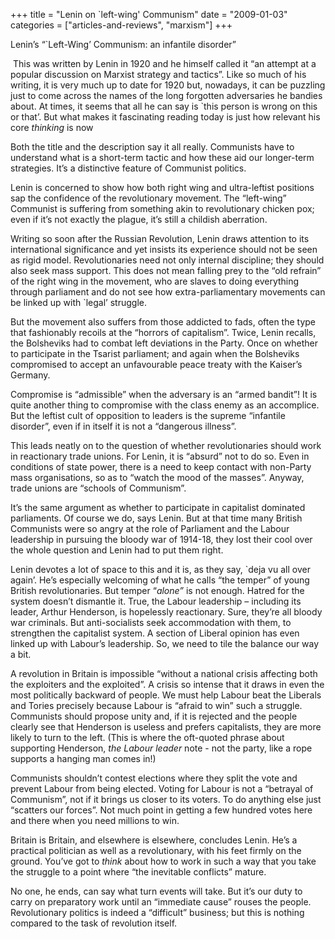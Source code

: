+++
title = "Lenin on `left-wing' Communism"
date = "2009-01-03"
categories = ["articles-and-reviews", "marxism"]
+++

Lenin’s “\`Left-Wing’ Communism: an infantile disorder”

 This was written by Lenin in 1920 and he himself called it “an attempt at a popular discussion on Marxist strategy and tactics”. Like so much of his writing, it is very much up to date for 1920 but, nowadays, it can be puzzling just to come across the names of the long forgotten adversaries he bandies about. At times, it seems that all he can say is \`this person is wrong on this or that’. But what makes it fascinating reading today is just how relevant his core _thinking_ is now

Both the title and the description say it all really. Communists have to understand what is a short-term tactic and how these aid our longer-term strategies. It’s a distinctive feature of Communist politics.

Lenin is concerned to show how both right wing and ultra-leftist positions sap the confidence of the revolutionary movement. The “left-wing” Communist is suffering from something akin to revolutionary chicken pox; even if it’s not exactly the plague, it’s still a childish aberration.

Writing so soon after the Russian Revolution, Lenin draws attention to its international significance and yet insists its experience should not be seen as rigid model. Revolutionaries need not only internal discipline; they should also seek mass support. This does not mean falling prey to the “old refrain” of the right wing in the movement, who are slaves to doing everything through parliament and do not see how extra-parliamentary movements can be linked up with \`legal’ struggle.   

But the movement also suffers from those addicted to fads, often the type that fashionably recoils at the “horrors of capitalism”. Twice, Lenin recalls, the Bolsheviks had to combat left deviations in the Party. Once on whether to participate in the Tsarist parliament; and again when the Bolsheviks compromised to accept an unfavourable peace treaty with the Kaiser’s Germany. 

Compromise is “admissible” when the adversary is an “armed bandit”! It is quite another thing to compromise with the class enemy as an accomplice. But the leftist cult of opposition to leaders is the supreme “infantile disorder”, even if in itself it is not a “dangerous illness”.

This leads neatly on to the question of whether revolutionaries should work in reactionary trade unions. For Lenin, it is “absurd” not to do so. Even in conditions of state power, there is a need to keep contact with non-Party mass organisations, so as to “watch the mood of the masses”. Anyway, trade unions are “schools of Communism”.

It’s the same argument as whether to participate in capitalist dominated parliaments. Of course we do, says Lenin. But at that time many British Communists were so angry at the role of Parliament and the Labour leadership in pursuing the bloody war of 1914-18, they lost their cool over the whole question and Lenin had to put them right.

Lenin devotes a lot of space to this and it is, as they say, \`deja vu all over again’. He’s especially welcoming of what he calls “the temper” of young British revolutionaries. But temper “_alone”_ is not enough. Hatred for the system doesn’t dismantle it. True, the Labour leadership – including its leader, Arthur Henderson, is hopelessly reactionary. Sure, they’re all bloody war criminals. But anti-socialists seek accommodation with them, to strengthen the capitalist system. A section of Liberal opinion has even linked up with Labour’s leadership. So, we need to tile the balance our way a bit.

A revolution in Britain is impossible “without a national crisis affecting both the exploiters and the exploited”. A crisis so intense that it draws in even the most politically backward of people. We must help Labour beat the Liberals and Tories precisely because Labour is “afraid to win” such a struggle. Communists should propose unity and, if it is rejected and the people clearly see that Henderson is useless and prefers capitalists, they are more likely to turn to the left. (This is where the oft-quoted phrase about supporting Henderson, _the Labour leader_ note - not the party, like a rope supports a hanging man comes in!)

Communists shouldn’t contest elections where they split the vote and prevent Labour from being elected. Voting for Labour is not a “betrayal of Communism”, not if it brings us closer to its voters. To do anything else just “scatters our forces”. Not much point in getting a few hundred votes here and there when you need millions to win.

Britain is Britain, and elsewhere is elsewhere, concludes Lenin. He’s a practical politician as well as a revolutionary, with his feet firmly on the ground. You’ve got to _think_ about how to work in such a way that you take the struggle to a point where “the inevitable conflicts” mature. 

No one, he ends, can say what turn events will take. But it’s our duty to carry on preparatory work until an “immediate cause” rouses the people. Revolutionary politics is indeed a “difficult” business; but this is nothing compared to the task of revolution itself.
